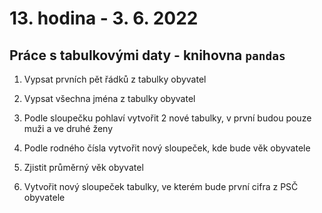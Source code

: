 # 13. hodina - 3. 6. 2022

## Práce s tabulkovými daty - knihovna `pandas`

1) Vypsat prvních pět řádků z tabulky obyvatel

2) Vypsat všechna jména z tabulky obyvatel

3) Podle sloupečku pohlaví vytvořit 2 nové tabulky, v první budou pouze muži a ve druhé ženy

4) Podle rodného čísla vytvořit nový sloupeček, kde bude věk obyvatele

5) Zjistit průměrný věk obyvatel
6) Vytvořit nový sloupeček tabulky, ve kterém bude první cifra z PSČ obyvatele

